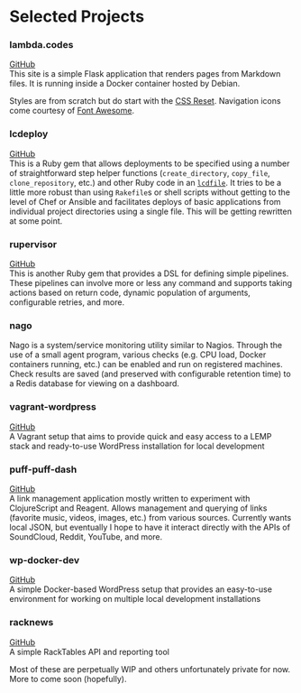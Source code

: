 # Selected Projects

### lambda.codes

[GitHub](https://github.com/axocomm/lambda.codes)<br>
This site is a simple Flask application that renders pages from Markdown files.
It is running inside a Docker container hosted by Debian.

Styles are from scratch but do start with the
[CSS Reset](http://meyerweb.com/eric/tools/css/reset/). Navigation icons
come courtesy of [Font Awesome](http://fortawesome.github.io/Font-Awesome/).

### lcdeploy

[GitHub](https://github.com/axocomm/lcdeploy)<br> This is a Ruby gem
that allows deployments to be specified using a number of
straightforward step helper functions (`create_directory`,
`copy_file`, `clone_repository`, etc.) and other Ruby code in an
[`lcdfile`](https://github.com/axocomm/lambda.codes/blob/master/lcdfile).
It tries to be a little more robust than using `Rakefile`s or shell
scripts without getting to the level of Chef or Ansible and
facilitates deploys of basic applications from individual project
directories using a single file. This will be getting rewritten at
some point.

### rupervisor

[GitHub](https://github.com/axocomm/rupervisor)<br>
This is another Ruby gem that provides a DSL for defining simple
pipelines. These pipelines can involve more or less any command and
supports taking actions based on return code, dynamic population of
arguments, configurable retries, and more.

### nago

Nago is a system/service monitoring utility similar to Nagios. Through
the use of a small agent program, various checks (e.g. CPU load,
Docker containers running, etc.) can be enabled and run on registered
machines. Check results are saved (and preserved with configurable
retention time) to a Redis database for viewing on a dashboard.

### vagrant-wordpress

[GitHub](https://github.com/axocomm/vagrant-wordpress)<br>
A Vagrant setup that aims to provide quick and easy access to a LEMP stack and
ready-to-use WordPress installation for local development

### puff-puff-dash

[GitHub](https://github.com/axocomm/puff-puff-dash)<br>
A link management application mostly written to experiment with
ClojureScript and Reagent. Allows management and querying of links
(favorite music, videos, images, etc.) from various sources.
Currently wants local JSON, but eventually I hope to have it interact
directly with the APIs of SoundCloud, Reddit, YouTube, and more.

### wp-docker-dev

[GitHub](https://github.com/axocomm/wp-docker-dev)<br>
A simple Docker-based WordPress setup that provides an easy-to-use environment for
working on multiple local development installations

### racknews

[GitHub](https://github.com/axocomm/racknews2)<br>
A simple RackTables API and reporting tool

Most of these are perpetually WIP and others unfortunately private for
now. More to come soon (hopefully).
